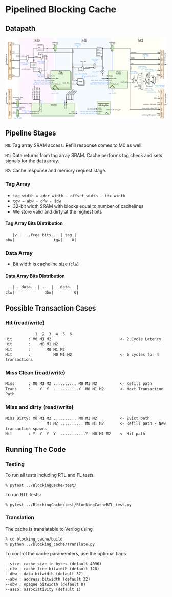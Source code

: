 # Pipelined Blocking Cache 

## Datapath
![Pipelined Blocking Cache Datapath](/figures/pipelined_blocking_cache_compact2.svg)
## Pipeline Stages

`M0`: Tag array SRAM access. Refill response comes to M0 as well.

`M1`: Data returns from tag array SRAM. Cache performs tag check and sets signals for the data array.

`M2`: Cache response and memory request stage.   

### Tag Array
- `tag_width = addr_width - offset_width - idx_width`
- `tgw = abw - ofw - idw`
- 32-bit width SRAM with blocks equal to number of cachelines
- We store valid and dirty at the highest bits

#### Tag Array Bits Distribution
```
   |v | ...free bits... | tag |
abw|                 tgw|    0|
```

### Data Array
- Bit width is cacheline size (`clw`)

#### Data Array Bits Distribution
```
   | ..data.. | ... | ..data.. |
clw|             dbw|         0|
```

## Possible Transaction Cases

### Hit (read/write)
```
             1  2  3  4  5  6
Hit       : M0 M1 M2                              <- 2 Cycle Latency
Hit       :    M0 M1 M2                           
Hit       :       M0 M1 M2                         
Hit       :          M0 M1 M2                     <- 6 cycles for 4 transactions
```

### Miss Clean (read/write)
```
Miss      : M0 M1 M2 .......... M0 M1 M2          <- Refill path
Trans     :    Y  Y  ...........Y  M0 M1 M2       <- Next Transaction Path 
```
### Miss and dirty (read/write)
```
Miss Dirty: M0 M1 M2 .......... M0 M1 M2          <- Evict path
                  M1 M2 .......... M0 M1 M2       <- Refill path - New transaction spawns
Hit       : Y  Y  Y  Y  ...........Y  M0 M1 M2    <- Hit path
```

## Running The Code

### Testing

To run all tests including RTL and FL tests:

```
% pytest ../BlockingCache/test/ 
```

To run RTL tests:

```
% pytest ../BlockingCache/test/BlockingCacheRTL_test.py 
```

### Translation
The cache is translatable to Verilog using
```
% cd blocking_cache/build
% python ../blocking_cache/translate.py
```
To control the cache paramemters, use the optional flags
```
--size: cache size in bytes (default 4096)
--clw : cache line bitwidth (default 128)
--dbw : data bitwidth (default 32)
--abw : address bitwidth (default 32)
--obw : opaque bitwidth (default 8)
--asso: associativity (default 1)
```
